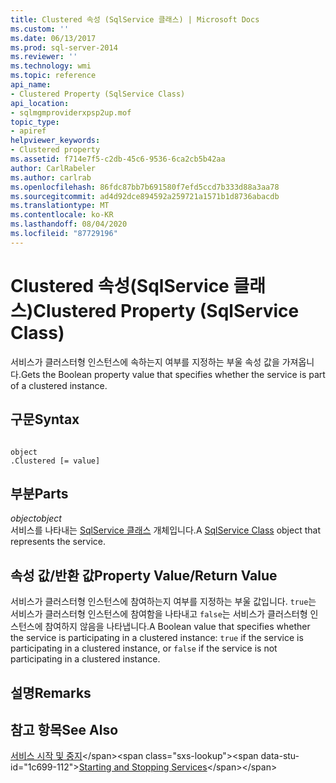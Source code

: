 ```yaml
---
title: Clustered 속성 (SqlService 클래스) | Microsoft Docs
ms.custom: ''
ms.date: 06/13/2017
ms.prod: sql-server-2014
ms.reviewer: ''
ms.technology: wmi
ms.topic: reference
api_name:
- Clustered Property (SqlService Class)
api_location:
- sqlmgmproviderxpsp2up.mof
topic_type:
- apiref
helpviewer_keywords:
- Clustered property
ms.assetid: f714e7f5-c2db-45c6-9536-6ca2cb5b42aa
author: CarlRabeler
ms.author: carlrab
ms.openlocfilehash: 86fdc87bb7b691580f7efd5ccd7b333d88a3aa78
ms.sourcegitcommit: ad4d92dce894592a259721a1571b1d8736abacdb
ms.translationtype: MT
ms.contentlocale: ko-KR
ms.lasthandoff: 08/04/2020
ms.locfileid: "87729196"
---
```

# <a name="clustered-property-sqlservice-class"></a><span data-ttu-id="1c699-102">Clustered 속성(SqlService 클래스)</span><span class="sxs-lookup"><span data-stu-id="1c699-102">Clustered Property (SqlService Class)</span></span>
  <span data-ttu-id="1c699-103">서비스가 클러스터형 인스턴스에 속하는지 여부를 지정하는 부울 속성 값을 가져옵니다.</span><span class="sxs-lookup"><span data-stu-id="1c699-103">Gets the Boolean property value that specifies whether the service is part of a clustered instance.</span></span>  
  
## <a name="syntax"></a><span data-ttu-id="1c699-104">구문</span><span class="sxs-lookup"><span data-stu-id="1c699-104">Syntax</span></span>  
  
```  
  
object  
.Clustered [= value]  
```  
  
## <a name="parts"></a><span data-ttu-id="1c699-105">부분</span><span class="sxs-lookup"><span data-stu-id="1c699-105">Parts</span></span>  
 <span data-ttu-id="1c699-106">*object*</span><span class="sxs-lookup"><span data-stu-id="1c699-106">*object*</span></span>  
 <span data-ttu-id="1c699-107">서비스를 나타내는 [SqlService 클래스](sqlservice-class.md) 개체입니다.</span><span class="sxs-lookup"><span data-stu-id="1c699-107">A [SqlService Class](sqlservice-class.md) object that represents the service.</span></span>  
  
## <a name="property-valuereturn-value"></a><span data-ttu-id="1c699-108">속성 값/반환 값</span><span class="sxs-lookup"><span data-stu-id="1c699-108">Property Value/Return Value</span></span>  
 <span data-ttu-id="1c699-109">서비스가 클러스터형 인스턴스에 참여하는지 여부를 지정하는 부울 값입니다. `true`는 서비스가 클러스터형 인스턴스에 참여함을 나타내고 `false`는 서비스가 클러스터형 인스턴스에 참여하지 않음을 나타냅니다.</span><span class="sxs-lookup"><span data-stu-id="1c699-109">A Boolean value that specifies whether the service is participating in a clustered instance: `true` if the service is participating in a clustered instance, or `false` if the service is not participating in a clustered instance.</span></span>  
  
## <a name="remarks"></a><span data-ttu-id="1c699-110">설명</span><span class="sxs-lookup"><span data-stu-id="1c699-110">Remarks</span></span>  
  
## <a name="see-also"></a><span data-ttu-id="1c699-111">참고 항목</span><span class="sxs-lookup"><span data-stu-id="1c699-111">See Also</span></span>  
 <span data-ttu-id="1c699-112">[서비스 시작 및 중지](https://technet.microsoft.com/library/ms174886\(v=sql.105\).aspx)</span><span class="sxs-lookup"><span data-stu-id="1c699-112">[Starting and Stopping Services](https://technet.microsoft.com/library/ms174886\(v=sql.105\).aspx)</span></span>  
  
  
